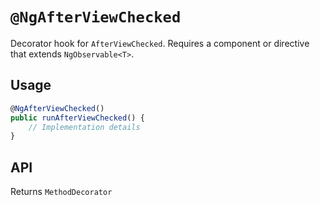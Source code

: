 # `@NgAfterViewChecked`

Decorator hook for `AfterViewChecked`. Requires a component or directive that extends `NgObservable<T>`.

## Usage

```typescript
@NgAfterViewChecked()
public runAfterViewChecked() {
    // Implementation details
}
```

## API

Returns `MethodDecorator`
